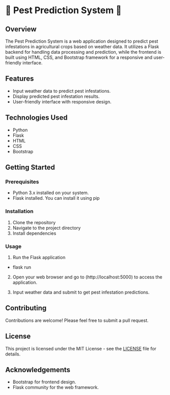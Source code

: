 # 🌱 Pest Prediction System 🐛

## Overview

The Pest Prediction System is a web application designed to predict pest infestations in agricultural crops based on weather data. It utilizes a Flask backend for handling data processing and prediction, while the frontend is built using HTML, CSS, and Bootstrap framework for a responsive and user-friendly interface.

## Features

- Input weather data to predict pest infestations.
- Display predicted pest infestation results.
- User-friendly interface with responsive design.

## Technologies Used

- Python
- Flask
- HTML
- CSS
- Bootstrap

## Getting Started

### Prerequisites

- Python 3.x installed on your system.
- Flask installed. You can install it using pip

### Installation

1. Clone the repository
2. Navigate to the project directory
3. Install dependencies


### Usage

1. Run the Flask application
- flask run

2. Open your web browser and go to (http://localhost:5000) to access the application.

3. Input weather data and submit to get pest infestation predictions.

## Contributing

Contributions are welcome! Please feel free to submit a pull request.

## License

This project is licensed under the MIT License - see the [LICENSE](LICENSE) file for details.

## Acknowledgements

- Bootstrap for frontend design.
- Flask community for the web framework.
